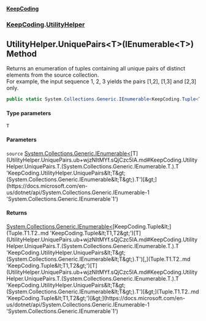 #### [KeepCoding](index.md 'index')
### [KeepCoding](KeepCoding.md 'KeepCoding').[UtilityHelper](UtilityHelper.md 'KeepCoding.UtilityHelper')
## UtilityHelper.UniquePairs&lt;T&gt;(IEnumerable&lt;T&gt;) Method
Returns an enumeration of tuples containing all unique pairs of distinct elements from the source collection.  
For example, the input sequence 1, 2, 3 yields the pairs [1,2], [1,3] and [2,3] only.
```csharp
public static System.Collections.Generic.IEnumerable<KeepCoding.Tuple<T,T>> UniquePairs<T>(this System.Collections.Generic.IEnumerable<T> source);
```
#### Type parameters
<a name='KeepCoding.UtilityHelper.UniquePairs.T.(System.Collections.Generic.IEnumerable.T.).T'></a>
`T`  
  
#### Parameters
<a name='KeepCoding.UtilityHelper.UniquePairs.T.(System.Collections.Generic.IEnumerable.T.).source'></a>
`source` [System.Collections.Generic.IEnumerable&lt;](https://docs.microsoft.com/en-us/dotnet/api/System.Collections.Generic.IEnumerable-1 'System.Collections.Generic.IEnumerable`1')[T](UtilityHelper.UniquePairs.ub+wjzNItMYf.sQjCzc5IA.md#KeepCoding.UtilityHelper.UniquePairs.T.(System.Collections.Generic.IEnumerable.T.).T 'KeepCoding.UtilityHelper.UniquePairs&lt;T&gt;(System.Collections.Generic.IEnumerable&lt;T&gt;).T')[&gt;](https://docs.microsoft.com/en-us/dotnet/api/System.Collections.Generic.IEnumerable-1 'System.Collections.Generic.IEnumerable`1')  
  
#### Returns
[System.Collections.Generic.IEnumerable&lt;](https://docs.microsoft.com/en-us/dotnet/api/System.Collections.Generic.IEnumerable-1 'System.Collections.Generic.IEnumerable`1')[KeepCoding.Tuple&lt;](Tuple.T1.T2..md 'KeepCoding.Tuple&lt;T1,T2&gt;')[T](UtilityHelper.UniquePairs.ub+wjzNItMYf.sQjCzc5IA.md#KeepCoding.UtilityHelper.UniquePairs.T.(System.Collections.Generic.IEnumerable.T.).T 'KeepCoding.UtilityHelper.UniquePairs&lt;T&gt;(System.Collections.Generic.IEnumerable&lt;T&gt;).T')[,](Tuple.T1.T2..md 'KeepCoding.Tuple&lt;T1,T2&gt;')[T](UtilityHelper.UniquePairs.ub+wjzNItMYf.sQjCzc5IA.md#KeepCoding.UtilityHelper.UniquePairs.T.(System.Collections.Generic.IEnumerable.T.).T 'KeepCoding.UtilityHelper.UniquePairs&lt;T&gt;(System.Collections.Generic.IEnumerable&lt;T&gt;).T')[&gt;](Tuple.T1.T2..md 'KeepCoding.Tuple&lt;T1,T2&gt;')[&gt;](https://docs.microsoft.com/en-us/dotnet/api/System.Collections.Generic.IEnumerable-1 'System.Collections.Generic.IEnumerable`1')  
